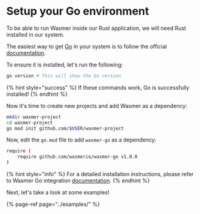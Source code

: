 # Setup your Go environment

To be able to run Wasmer inside our Rust application, we will need Rust installed in our system.

The easiest way to get [Go](https://golang.org/) in your system is to follow the official [documentation](https://golang.org/doc/install).

To ensure it is installed, let's run the following:

```bash
go version # This will show the Go version
```

{% hint style="success" %}
If these commands work, Go is successfully installed!
{% endhint %}

Now it's time to create new projects and add Wasmer as a dependency:

```bash
mkdir wasmer-project
cd wasmer-project
go mod init github.com/$USER/wasmer-project
```

Now, edit the `go.mod` file to add `wasmer-go` as a dependency:

```bash
require (
    require github.com/wasmerio/wasmer-go v1.0.0
)
```

{% hint style="info" %}
For a detailed installation instructions, please refer to Wasmer Go integration [documentation](https://github.com/wasmerio/wasmer-go).
{% endhint %}

Next, let's take a look at some examples!

{% page-ref page="../examples/" %}

